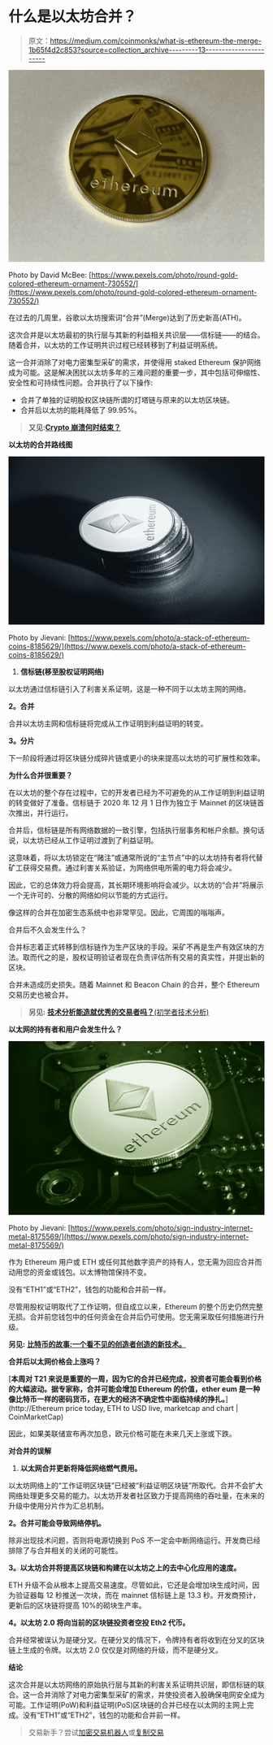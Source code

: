 # 什么是以太坊合并？

> 原文：<https://medium.com/coinmonks/what-is-ethereum-the-merge-1b65f4d2c853?source=collection_archive---------13----------------------->

![](img/6098093eeede533fd47ba092847041af.png)

Photo by David McBee: [https://www.pexels.com/photo/round-gold-colored-ethereum-ornament-730552/](https://www.pexels.com/photo/round-gold-colored-ethereum-ornament-730552/)

在过去的几周里，谷歌以太坊搜索词“合并”(Merge)达到了历史新高(ATH)。

这次合并是以太坊最初的执行层与其新的利益相关共识层——信标链——的结合。随着合并，以太坊的工作证明共识过程已经转移到了利益证明系统。

这一合并消除了对电力密集型采矿的需求，并使得用 staked Ethereum 保护网络成为可能。这是解决困扰以太坊多年的三难问题的重要一步，其中包括可伸缩性、安全性和可持续性问题。合并执行了以下操作:

*   合并了单独的证明股权区块链所谓的灯塔链与原来的以太坊区块链。
*   合并后以太坊的能耗降低了 99.95%。

> **又见:**[**Crypto 崩溃何时结束？**](/web3-surfers/when-is-the-crypto-crash-coming-to-an-end-3342f7d47cde)

**以太坊的合并路线图**

![](img/475b11e5e2fa87d24974ff95a292099a.png)

Photo by Jievani: [https://www.pexels.com/photo/a-stack-of-ethereum-coins-8185629/](https://www.pexels.com/photo/a-stack-of-ethereum-coins-8185629/)

1.  **信标链(移至股权证明网络)**

以太坊通过信标链引入了利害关系证明，这是一种不同于以太坊主网的网络。

**2。合并**

合并以太坊主网和信标链将完成从工作证明到利益证明的转变。

**3。分片**

下一阶段将通过将区块链分成碎片链或更小的块来提高以太坊的可扩展性和效率。

**为什么合并很重要？**

在以太坊的整个存在过程中，它的开发者已经为不可避免的从工作证明到利益证明的转变做好了准备。信标链于 2020 年 12 月 1 日作为独立于 Mainnet 的区块链首次推出，并行运行。

合并后，信标链是所有网络数据的一致引擎，包括执行层事务和帐户余额。换句话说，以太坊已经从工作证明过渡到了利益证明。

这意味着，将以太坊锁定在“赌注”或通常所说的“主节点”中的以太坊持有者将代替矿工获得交易费。通过利害关系验证，为网络供电所需的电力将会减少。

因此，它的总体效力将会提高，其长期环境影响将会减少。以太坊的“合并”将展示一个无许可的、分散的网络如何以节能的方式运行。

像这样的合并在加密生态系统中也非常罕见。因此，它周围的嗡嗡声。

合并后不久会发生什么？

合并标志着正式转移到信标链作为生产区块的手段。采矿不再是生产有效区块的方法。取而代之的是，股权证明验证者现在负责评估所有交易的真实性，并提出新的区块。

合并未造成历史损失。随着 Mainnet 和 Beacon Chain 的合并，整个 Ethereum 交易历史也被合并。

> **另见:** [**技术分析能造就优秀的交易者吗？**(初学者技术分析)](/coinmonks/does-technical-analysis-make-a-good-trader-technical-analysis-for-beginners-72946c53df29)

**以太网的持有者和用户会发生什么？**

![](img/dc126830d27f929fd5bc70324d7466b4.png)

Photo by Jievani: [https://www.pexels.com/photo/sign-industry-internet-metal-8175569/](https://www.pexels.com/photo/sign-industry-internet-metal-8175569/)

作为 Ethereum 用户或 ETH 或任何其他数字资产的持有人，您无需为回应合并而动用您的资金或钱包。以太博物馆保持不变。

没有“ETH1”或“ETH2”，钱包的功能和合并前一样。

尽管用股权证明取代了工作证明，但自成立以来，Ethereum 的整个历史仍然完整无损。合并前您钱包中的任何资金在合并后仍可使用。您无需采取任何措施进行升级。

**另见:** [**比特币的故事:一个看不见的创造者创造的新技术。**](/illumination/the-story-of-bitcoin-the-novel-technology-made-by-an-invisible-creator-a58e2423063d)

**合并后以太网价格会上涨吗？**

[**本周对 T21 来说是重要的一周，因为它的合并已经完成，投资者可能会看到价格的大幅波动。据专家称，合并可能会增加 Ethereum 的价值，ether eum 是一种像比特币一样的密码货币，在更大的经济不确定性中面临持续的挣扎。**](http://Ethereum price today, ETH to USD live, marketcap and chart | CoinMarketCap)

因此，如果美联储宣布再次加息，欧元价格可能在未来几天上涨或下跌。

**对合并的误解**

1.  **以太网合并更新将降低网络燃气费用。**

以太坊网络上的“工作证明区块链”已经被“利益证明区块链”所取代。合并不会扩大网络处理更多交易的能力。以太坊开发者社区致力于提高网络的吞吐量，在未来的升级中使用分片作为汇总机制。

**2。合并可能会导致网络停机。**

除非出现技术问题，否则将电源切换到 PoS 不一定会中断网络运行。开发商已经排除了与合并相关的关闭的可能性。

**3。以太坊合并将提高区块链和构建在以太坊之上的去中心化应用的速度。**

ETH 升级不会从根本上提高交易速度。尽管如此，它还是会增加块生成时间，因为验证器每 12 秒推送一次块，而在 mainnet 信标链上是 13.3 秒。开发商预计，更新后的区块链将提高 10%的砌块生产率。

**4。以太坊 2.0 将向当前的区块链投资者空投 Eth2 代币。**

合并经常被误认为是硬分叉。在硬分叉的情况下，令牌持有者将收到在分叉的区块链上生成的令牌。以太坊 2.0 仅仅是对网络的升级，而不是硬分叉。

**结论**

这次合并是以太坊网络的原始执行层与其新的利害关系证明共识层，即信标链的联合。这一合并消除了对电力密集型采矿的需求，并使投资者入股确保电网安全成为可能。工作证明(PoW)和利益证明(PoS)区块链的合并已经在以太网的主网上完成。没有“ETH1”或“ETH2”，钱包的功能和合并前一样。

> 交易新手？尝试[加密交易机器人](/coinmonks/crypto-trading-bot-c2ffce8acb2a)或[复制交易](/coinmonks/top-10-crypto-copy-trading-platforms-for-beginners-d0c37c7d698c)